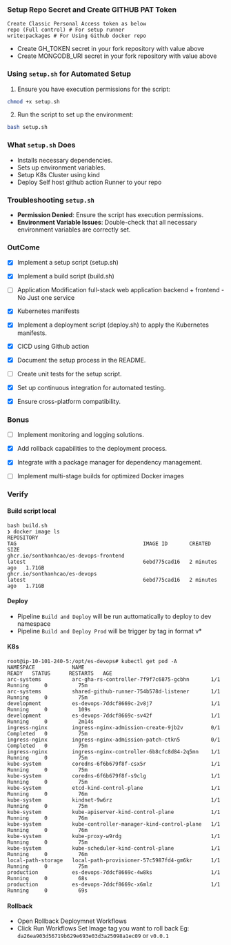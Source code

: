 ### Setup Repo Secret and Create GITHUB PAT Token
```
Create Classic Personal Access token as below
repo (Full control) # For setup runner
write:packages # For Using Github docker repo
```
- Create GH_TOKEN secret in your fork repository with value above
- Create MONGODB_URI secret in your fork repository with value above

### Using `setup.sh` for Automated Setup

1. Ensure you have execution permissions for the script:
  ```sh
  chmod +x setup.sh
  ```
2. Run the script to set up the environment:
  ```sh
  bash setup.sh
  ```

### What `setup.sh` Does

- Installs necessary dependencies.
- Sets up environment variables.
- Setup K8s Cluster using kind
- Deploy Self host github action Runner to your repo

### Troubleshooting `setup.sh`

- **Permission Denied**: Ensure the script has execution permissions.
- **Environment Variable Issues**: Double-check that all necessary environment variables are correctly set.

### OutCome
- [x] Implement a setup script (setup.sh)
- [x] Implement a build script (build.sh)
- [ ] Application Modification full-stack web application backend + frontend - No Just one service
- [x] Kubernetes manifests
- [x] Implement a deployment script (deploy.sh) to apply the Kubernetes manifests.
- [x] CICD using Github action

- [x] Document the setup process in the README.
- [ ] Create unit tests for the setup script.
- [x] Set up continuous integration for automated testing.
- [x] Ensure cross-platform compatibility.

### Bonus
- [ ] Implement monitoring and logging solutions.
- [x] Add rollback capabilities to the deployment process.
- [x] Integrate with a package manager for dependency management.
- [ ] Implement multi-stage builds for optimized Docker images



### Verify
#### Build script local

```
bash build.sh
❯ docker image ls
REPOSITORY                                                               TAG                                         IMAGE ID       CREATED         SIZE
ghcr.io/sonthanhcao/es-devops-frontend                                   latest                                      6ebd775cad16   2 minutes ago   1.71GB
ghcr.io/sonthanhcao/es-devops                                            latest                                      6ebd775cad16   2 minutes ago   1.71GB
```
#### Deploy

- Pipeline `Build and Deploy` will be run auttomatically to deploy to dev namespace
- Pipeline `Build and Deploy Prod` will be trigger by tag in format v*
#### K8s
```
root@ip-10-101-240-5:/opt/es-devops# kubectl get pod -A
NAMESPACE            NAME                                         READY   STATUS      RESTARTS   AGE
arc-systems          arc-gha-rs-controller-7f9f7c6875-gcbhn       1/1     Running     0          75m
arc-systems          shared-github-runner-754b578d-listener       1/1     Running     0          75m
development          es-devops-7ddcf8669c-2v8j7                   1/1     Running     0          109s
development          es-devops-7ddcf8669c-sv42f                   1/1     Running     0          2m14s
ingress-nginx        ingress-nginx-admission-create-9jb2v         0/1     Completed   0          75m
ingress-nginx        ingress-nginx-admission-patch-ctkn5          0/1     Completed   0          75m
ingress-nginx        ingress-nginx-controller-6b8cfc8d84-2q5mn    1/1     Running     0          75m
kube-system          coredns-6f6b679f8f-csx5r                     1/1     Running     0          75m
kube-system          coredns-6f6b679f8f-s9clg                     1/1     Running     0          75m
kube-system          etcd-kind-control-plane                      1/1     Running     0          76m
kube-system          kindnet-9w6rz                                1/1     Running     0          75m
kube-system          kube-apiserver-kind-control-plane            1/1     Running     0          76m
kube-system          kube-controller-manager-kind-control-plane   1/1     Running     0          76m
kube-system          kube-proxy-w9rdg                             1/1     Running     0          75m
kube-system          kube-scheduler-kind-control-plane            1/1     Running     0          76m
local-path-storage   local-path-provisioner-57c5987fd4-gm6kr      1/1     Running     0          75m
production           es-devops-7ddcf8669c-4w8ks                   1/1     Running     0          68s
production           es-devops-7ddcf8669c-x6mlz                   1/1     Running     0          69s
```
#### Rollback
- Open Rollback Deploymnet Workflows  
- Click Run Workflows Set Image tag you want to roll back Eg: `da26ea903d56719b629e693e03d3a25098a1ec09` or `v0.0.1`
